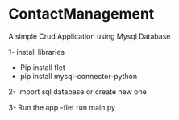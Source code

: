 # ContactManagement
 A simple Crud Application using Mysql Database

 1- install libraries
  - Pip install flet
  - pip install mysql-connector-python

2- Import sql database or create new one

3- Run the app
 -flet run main.py
